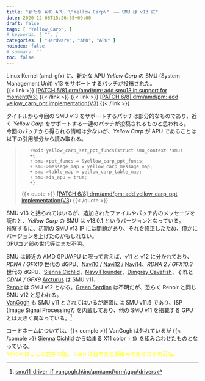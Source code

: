 ```yaml
---
title: "新たな AMD APU、\"Yellow Carp\"　―― SMU は v13 に"
date: 2020-12-08T15:26:55+09:00
draft: false
tags: [ "Yellow_Carp", ]
# keywords: [ "", ]
categories: [ "Hardware", "AMD", "APU" ]
noindex: false
# summary: ""
toc: false
---
```


Linux Kernel (amd-gfx) に、新たな APU *Yellow Carp* の SMU (System Management Unit) v13 をサポートするパッチが投稿された。  
{{< link >}} [[PATCH 5/8] drm/amd/pm: add smu13 ip support for moment(V3)](https://lists.freedesktop.org/archives/amd-gfx/2020-December/057162.html) {{< /link >}}
{{< link >}} [[PATCH 6/8] drm/amd/pm: add yellow_carp_ppt implementation(V3)](https://lists.freedesktop.org/archives/amd-gfx/2020-December/057163.html) {{< /link >}}

タイトルから今回の SMU v13 をサポートするパッチは部分的なものであり、近く *Yellow Carp* をサポートする一連のパッチが投稿されるものと思われる。  
今回のパッチから得られる情報は少ないが、*Yellow Carp* が APU であることは以下の引用部分から読み取れる。  

 >        +void yellow_carp_set_ppt_funcs(struct smu_context *smu)
 >        +{
 >        +	smu->ppt_funcs = &yellow_carp_ppt_funcs;
 >        +	smu->message_map = yellow_carp_message_map;
 >        +	smu->table_map = yellow_carp_table_map;
 >        +	smu->is_apu = true;
 >        +}
 >
 > {{< quote >}} [[PATCH 6/8] drm/amd/pm: add yellow_carp_ppt implementation(V3)](https://lists.freedesktop.org/archives/amd-gfx/2020-December/057163.html) {{< /quote >}}

SMU v13 と括られてはいるが、追加されたファイルやパッチ内のメッセージを読むと、*Yellow Carp* の SMU は v13.0.1 というバージョンとなっている。  
推察するに、初期の SMU v13 IP には問題があり、それを修正したため、僅かにバージョンを上げたのかもしれない。  
GPUコア部の世代等はまだ不明。  

SMU は最近の AMD GPU/APU に限って言えば、v11 と v12 に分かれており、  
*RDNA / GFX10* 世代の dGPU、[Navi10](/tags/navi10) / [Navi12](/tags/navi12) / [Navi14](/tags/navi14)、*RDNA 2 / GFX10.3* 世代の dGPU、[Sienna Cichlid](/tags/sienna_cichlid)、[Navy Flounder](/tags/navy_flounder)、[Dimgrey Cavefish](/tags/dimgrey_cavefish)、それと *CDNA / GFX9* [Arcturus](/tags/arcturus) は SMU v11、  
[Renoir](/tags/renoir) は SMU v12 となる。[Green Sardine](/tags/green_sardine) は不明だが、恐らく Renoir と同じ SMU v12 と思われる。  
[VanGogh](/tags/vangogh) も SMU v11 とされてはいるが厳密には SMU v11.5 であり、ISP (Image Signal Processing?) を内蔵しており、他の SMU v11 を搭載する GPU とは大きく異なっている。[^vgh_smu]

[^vgh_smu]: [smu11_driver_if_vangogh.h\inc\pm\amd\drm\gpu\drivers](https://cgit.freedesktop.org/~agd5f/linux/tree/drivers/gpu/drm/amd/pm/inc/smu11_driver_if_vangogh.h?h=amd-staging-drm-next)

コードネームについては、{{< comple >}} VanGogh は外れているが {{< /comple >}} [Sienna Cichlid](/tags/sienna_cichlid) から始まる X11 color + 魚 を組み合わせたものとなっている。  
<span style="color:yellow">Yellow はここの文字の色。 Carp は日本だと馴染みのあるコイの英名。</span>


